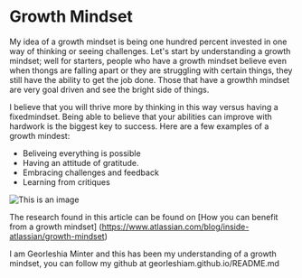 # Growth Mindset

My idea of a growth mindset is being one hundred percent invested in one way of thinking or seeing challenges. Let's start by understanding a growth mindset; well for starters, people who have a growth mindset believe even when thongs are falling apart or they are struggling with certain things, they still have the ability to get the job done. Those that have a growthh mindset are very goal driven and see the bright side of things. 

I believe that you will thrive more by thinking in this way versus having a fixedmindset. Being able to believe that your abilities can improve with hardwork is the biggest key to success. Here are a few examples of a growth mindest:
- Beliveing everything is possible
- Having an attitude of gratitude.
- Embracing challenges and feedback
- Learning from critiques

![This is an image](https://www.techtello.com/wp-content/uploads/2020/06/5-strategies-to-shift-to-growth-mindset.png)

The research found in this article can be found on [How you can benefit from a growth mindset] (https://www.atlassian.com/blog/inside-atlassian/growth-mindset)

I am Georleshia Minter and this has been my understanding of a growth mindset, you can follow my github at georleshiam.github.io/README.md
